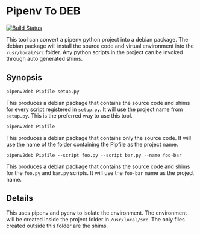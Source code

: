 Pipenv To DEB
=============

[![Build Status](https://travis-ci.org/matthewfranglen/pipenv2deb.svg?branch=master)](https://travis-ci.org/matthewfranglen/pipenv2deb)

This tool can convert a pipenv python project into a debian package.
The debian package will install the source code and virtual environment into the `/usr/local/src` folder.
Any python scripts in the project can be invoked through auto generated shims.

Synopsis
--------

```
pipenv2deb Pipfile setup.py
```

This produces a debian package that contains the source code and shims for every script registered in `setup.py`.
It will use the project name from `setup.py`.
This is the preferred way to use this tool.

```
pipenv2deb Pipfile
```

This produces a debian package that contains only the source code.
It will use the name of the folder containing the Pipfile as the project name.

```
pipenv2deb Pipfile --script foo.py --script bar.py --name foo-bar
```

This produces a debian package that contains the source code and shims for the `foo.py` and `bar.py` scripts.
It will use the `foo-bar` name as the project name.

Details
-------

This uses pipenv and pyenv to isolate the environment.
The environment will be created inside the project folder in `/usr/local/src`.
The only files created outside this folder are the shims.
